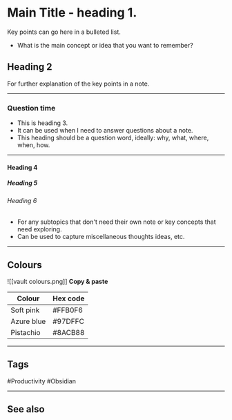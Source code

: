 # Main Title - heading 1.

Key points can go here in a bulleted list.
- What is the main concept or idea that you want to remember?

## Heading 2
For further explanation of the key points in a note.

---
### Question time
- This is heading 3.
- It can be used when I need to answer questions about a note.
- This heading should be a question word, ideally: why, what, where, when, how.

---
#### Heading 4
##### Heading 5
###### Heading 6

- For any subtopics that don't need their own note or key concepts that need exploring.
- Can be used to capture miscellaneous thoughts ideas, etc.

---
## Colours

![[vault colours.png]]
**Copy & paste**

| Colour     | Hex code |
| ---------- | -------- |
| Soft pink  | \#FFB0F6 |
| Azure blue | \#97DFFC |
| Pistachio  | \#8ACB88 |

---
## Tags

#Productivity #Obsidian

---
## See also

